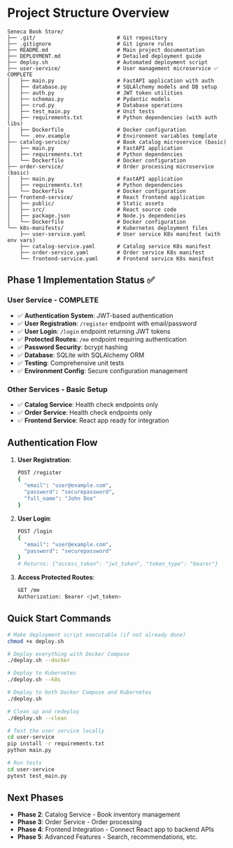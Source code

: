# Project Structure Overview

```
Seneca Book Store/
├── .git/                          # Git repository
├── .gitignore                     # Git ignore rules
├── README.md                      # Main project documentation
├── DEPLOYMENT.md                  # Detailed deployment guide
├── deploy.sh                      # Automated deployment script
├── user-service/                  # User management microservice ✅ COMPLETE
│   ├── main.py                    # FastAPI application with auth
│   ├── database.py                # SQLAlchemy models and DB setup
│   ├── auth.py                    # JWT token utilities
│   ├── schemas.py                 # Pydantic models
│   ├── crud.py                    # Database operations
│   ├── test_main.py               # Unit tests
│   ├── requirements.txt           # Python dependencies (with auth libs)
│   ├── Dockerfile                 # Docker configuration
│   └── .env.example               # Environment variables template
├── catalog-service/               # Book catalog microservice (basic)
│   ├── main.py                    # FastAPI application
│   ├── requirements.txt           # Python dependencies
│   └── Dockerfile                 # Docker configuration
├── order-service/                 # Order processing microservice (basic)
│   ├── main.py                    # FastAPI application
│   ├── requirements.txt           # Python dependencies
│   └── Dockerfile                 # Docker configuration
├── frontend-service/              # React frontend application
│   ├── public/                    # Static assets
│   ├── src/                       # React source code
│   ├── package.json               # Node.js dependencies
│   └── Dockerfile                 # Docker configuration
└── k8s-manifests/                 # Kubernetes deployment files
    ├── user-service.yaml          # User service K8s manifest (with env vars)
    ├── catalog-service.yaml       # Catalog service K8s manifest
    ├── order-service.yaml         # Order service K8s manifest
    └── frontend-service.yaml      # Frontend service K8s manifest
```

## Phase 1 Implementation Status ✅

### User Service - COMPLETE
- ✅ **Authentication System**: JWT-based authentication
- ✅ **User Registration**: `/register` endpoint with email/password
- ✅ **User Login**: `/login` endpoint returning JWT tokens
- ✅ **Protected Routes**: `/me` endpoint requiring authentication
- ✅ **Password Security**: bcrypt hashing
- ✅ **Database**: SQLite with SQLAlchemy ORM
- ✅ **Testing**: Comprehensive unit tests
- ✅ **Environment Config**: Secure configuration management

### Other Services - Basic Setup
- ✅ **Catalog Service**: Health check endpoints only
- ✅ **Order Service**: Health check endpoints only
- ✅ **Frontend Service**: React app ready for integration

## Authentication Flow

1. **User Registration**:
   ```bash
   POST /register
   {
     "email": "user@example.com",
     "password": "securepassword",
     "full_name": "John Doe"
   }
   ```

2. **User Login**:
   ```bash
   POST /login
   {
     "email": "user@example.com", 
     "password": "securepassword"
   }
   # Returns: {"access_token": "jwt_token", "token_type": "bearer"}
   ```

3. **Access Protected Routes**:
   ```bash
   GET /me
   Authorization: Bearer <jwt_token>
   ```

## Quick Start Commands

```bash
# Make deployment script executable (if not already done)
chmod +x deploy.sh

# Deploy everything with Docker Compose
./deploy.sh --docker

# Deploy to Kubernetes  
./deploy.sh --k8s

# Deploy to both Docker Compose and Kubernetes
./deploy.sh

# Clean up and redeploy
./deploy.sh --clean

# Test the user service locally
cd user-service
pip install -r requirements.txt
python main.py

# Run tests
cd user-service
pytest test_main.py
```

## Next Phases

- **Phase 2**: Catalog Service - Book inventory management
- **Phase 3**: Order Service - Order processing
- **Phase 4**: Frontend Integration - Connect React app to backend APIs
- **Phase 5**: Advanced Features - Search, recommendations, etc.
